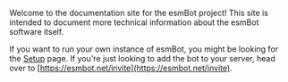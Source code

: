 Welcome to the documentation site for the esmBot project! This site is intended to document more technical information about the esmBot software itself.

If you want to run your own instance of esmBot, you might be looking for the [Setup](setup.md) page. If you're just looking to add the bot to your server, head over to [https://esmbot.net/invite](https://esmbot.net/invite).
